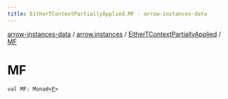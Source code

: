 ```yaml
---
title: EitherTContextPartiallyApplied.MF - arrow-instances-data
---
```


[arrow-instances-data](../../index.html) / [arrow.instances](../index.html) / [EitherTContextPartiallyApplied](index.html) / [MF](./-m-f.html)

# MF

`val MF: Monad<`[`F`](index.html#F)`>`